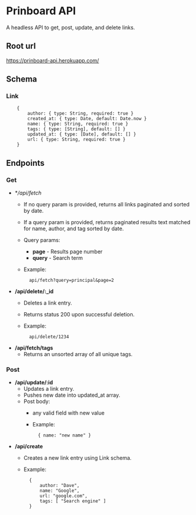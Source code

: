 # Prinboard API

A headless API to get, post, update, and delete links.

## Root url

https://prinboard-api.herokuapp.com/

## Schema

###  Link

		{
			author: { type: String, required: true }
			created_at: { type: Date, default: Date.now }
			name: { type: String, required: true }
			tags: { type: [String], default: [] }
			updated_at: { type: [Date], default: [] }
			url: { type: String, required: true }
		}

## Endpoints

### Get

-   **/api/fetch*
	* If no query param is provided, returns all links paginated and sorted by date.
	* If a query param is provided, returns paginated results text matched for name, author, and tag sorted by date.
	* Query params:
		* **page** - Results page number
		* **query** - Search term
	* Example:

			api/fetch?query=principal&page=2

-   **/api/delete/:\_id**
	* Deletes a link entry.
	* Returns status 200 upon successful deletion.
	* Example: 
		
			api/delete/1234

-   **/api/fetch/tags**
	* Returns an unsorted array of all unique tags.

### Post

-   **/api/update/:id**
	* Updates a link entry.
	* Pushes new date into updated_at array.
	* Post body:
		* any valid field with new value
		* Example:

				{ name: "new name" }
-   **/api/create**
	* Creates a new link entry using Link schema.
	* Example:

			{
				author: "Dave",
				name: "Google",
				url: "google.com",
				tags: [ "Search engine" ]
			}
